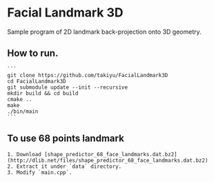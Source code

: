 # Facial Landmark 3D
Sample program of 2D landmark back-projection onto 3D geometry.

## How to run.
    ```
    git clone https://github.com/takiyu/FacialLandmark3D
    cd FacialLandmark3D
    git submodule update --init --recursive
    mkdir build && cd build
    cmake ..
    make
    ./bin/main
    ```

## To use 68 points landmark
    1. Download [shape_predictor_68_face_landmarks.dat.bz2](http://dlib.net/files/shape_predictor_68_face_landmarks.dat.bz2)
    2. Extract it under `data` directory.
    3. Modify `main.cpp`.
